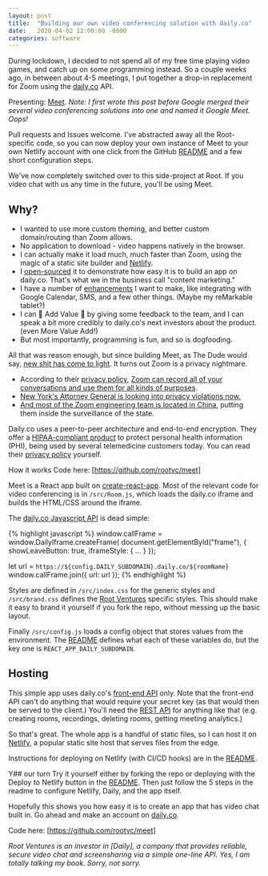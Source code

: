 ```yaml
---
layout: post
title:  "Building our own video conferencing solution with daily.co"
date:   2020-04-02 12:00:00 -0800
categories: software
---
```


During lockdown, I decided to not spend all of my free time playing video games, and catch up on some programming instead. So a couple weeks ago, in between about 4-5 meetings, I put together a drop-in replacement for Zoom using the [daily.co](https://daily.co) API.

Presenting: [Meet](https://github.com/rootvc/meet). *Note: I first wrote this post before Google merged their several video conferencing solutions into one and named it Google Meet. Oops!*

Pull requests and Issues welcome. I've abstracted away all the Root-specific code, so you can now deploy your own instance of Meet to your own Netlify account with one click from the GitHub [README](https://github.com/rootvc/meet/blob/master/README.md) and a few short configuration steps.

We've now completely switched over to this side-project at Root. If you video chat with us any time in the future, you'll be using Meet.

## Why?
* I wanted to use more custom theming, and better custom domain/routing than Zoom allows.
* No application to download - video happens natively in the browser.
* I can actually make it load much, much faster than Zoom, using the magic of a static site builder and [Netlify](https://netlify.com).
* I [open-sourced](https://github.com/rootvc/meet) it to demonstrate how easy it is to build an app on daily.co. That's what we in the business call "content marketing."
* I have a number of [enhancements](https://github.com/rootvc/meet/issues) I want to make, like integrating with Google Calendar, SMS, and a few other things. (Maybe my reMarkable tablet?)
* I can 💫 Add Value 💫 by giving some feedback to the team, and I can speak a bit more credibly to daily.co's next investors about the product. (even More Value Add!)
* But most importantly, programming is fun, and so is dogfooding.

All that was reason enough, but since building Meet, as The Dude would say, [new shit has come to light](https://www.youtube.com/watch?v=gbIv7W7rhx4). It turns out Zoom is a privacy nightmare.

* According to their [privacy policy](https://zoom.us/privacy), [Zoom can record all of your conversations and use them for all kinds of purposes](https://twitter.com/terronk/status/1242893793591832576).
* [New York's Attorney General is looking into privacy violations now.](https://www.nytimes.com/2020/03/30/technology/new-york-attorney-general-zoom-privacy.html)
* [And most of the Zoom engineering team is located in China](https://twitter.com/jacobhelberg/status/1245101510272245760?s=20), putting them inside the surveillance of the state.

Daily.co uses a peer-to-peer architecture and end-to-end encryption. They offer a [HIPAA-compliant product](https://www.daily.co/blog/announcing-hipaa-compliance-for-the-daily-co-video-chat-api) to protect personal health information (PHI), being used by several telemedicine customers today. You can read their [privacy policy](https://www.daily.co/privacy) yourself.

How it works
Code here: [https://github.com/rootvc/meet]

Meet is a React app built on [create-react-app](https://create-react-app.dev/). Most of the relevant code for video conferencing is in `/src/Room.js`, which loads the daily.co iframe and builds the HTML/CSS around the iframe.

The [daily.co Javascript API](https://docs.daily.co/reference) is dead simple:

{% highlight javascript %}
window.callFrame = window.DailyIframe.createFrame(
    document.getElementById("frame"), {
    showLeaveButton: true,
    iframeStyle: {
        ...
     }
});

let url = `https://${config.DAILY_SUBDOMAIN}.daily.co/${roomName}`
window.callFrame.join({ url: url });
{% endhighlight %}

Styles are defined in `/src/index.css` for the generic styles and `/src/brand.css` defines the [Root Ventures](https://root.vc) specific styles. This should make it easy to brand it yourself if you fork the repo, without messing up the basic layout.

Finally `/src/config.js` loads a config object that stores values from the environment. The [README](https://github.com/rootvc/meet/blob/master/README.md) defines what each of these variables do, but the key one is `REACT_APP_DAILY_SUBDOMAIN`.

## Hosting
This simple app uses daily.co's [front-end API](https://docs.daily.co/reference#using-the-dailyco-front-end-library) only. Note that the front-end API can't do anything that would require your secret key (as that would then be served to the client.) You'll need the [REST API](https://docs.daily.co/reference) for anything like that (e.g. creating rooms, recordings, deleting rooms, getting meeting analytics.)

So that's great. The whole app is a handful of static files, so I can host it on [Netlify](https://netlify.com), a popular static site host that serves files from the edge.

Instructions for deploying on Netlify (with CI/CD hooks) are in the [README](https://github.com/rootvc/meet/blob/master/README.md).

Y## our turn
Try it yourself either by forking the repo or deploying with the Deploy to Netlify button in the [README](https://github.com/rootvc/meet/blob/master/README.md). Then just follow the 5 steps in the readme to configure Netlify, Daily, and the app itself.

Hopefully this shows you how easy it is to create an app that has video chat built in. Go ahead and make an account on [daily.co](https://daily.co).

Code here: [https://github.com/rootvc/meet]

*Root Ventures is an investor in [Daily], a company that provides reliable, secure video chat and screensharing via a simple one-line API. Yes, I am totally talking my book. Sorry, not sorry.*
